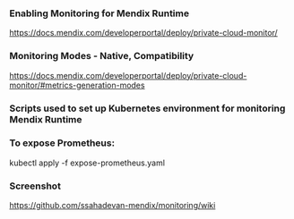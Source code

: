 
### Enabling Monitoring for Mendix Runtime


https://docs.mendix.com/developerportal/deploy/private-cloud-monitor/

### Monitoring Modes - Native, Compatibility

https://docs.mendix.com/developerportal/deploy/private-cloud-monitor/#metrics-generation-modes


### Scripts used to set up Kubernetes environment for monitoring Mendix Runtime


### To expose Prometheus:

kubectl apply -f expose-prometheus.yaml



### Screenshot

https://github.com/ssahadevan-mendix/monitoring/wiki
